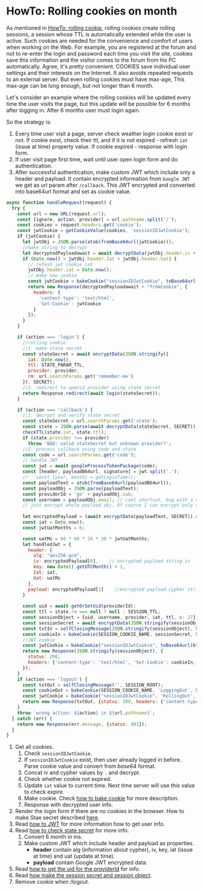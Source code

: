 # HowTo: Rolling cookies on month

As mentioned in [HowTo: rolling cookie](HowTo_rolling_cookie.md), rolling cookies create rolling sessions, a session whose TTL is automatically extended while the user is active. Such cookies are needed for the convenience and comfort of users when working on the Web. For example, you are registered at the forum and not to re-enter the login and password each time you visit the site, cookies save this information and the visitor comes to the forum from his PC automatically. Agree, it's pretty convenient. COOKIES save individual user settings and their interests on the Internet. It also avoids repeated requests to an external server. But even rolling cookies must have max-age, This max-age can be long enough, but not longer than 6 month.

Let's consider an example where the rolling cookies will be updated every time the user visits the page, but this update will be possible for 6 months after logging in. After 6 months user must login again.

So the strategy is:

1. Every time user visit a page, server check weather login cookie exist or not. If cookie exist, check their ttl, and if it is not expired - refresh `iat` (issue at time) property value. If cookie expired - response with login form.
2. If user visit page first time, wait until user open login form and do authentication.
3. After successful authentication, make custom JWT which include only a header and payload. It contain encrypted information from `Google JWT` we get as url param after `/callback`. This JWT encrypted and converted into base64url format and set as cookie value.


```javascript
async function handleRequest(request) {
  try {
    const url = new URL(request.url);
    const [ignore, action, provider] = url.pathname.split('/');
    const cookies = request.headers.get('cookie');                                                                 //[1]
    const jwtCookie = getCookieValue(cookies, 'sessionIDJwtCookie');                                               //[1.1]
    if (jwtCookie) {
      let jwtObj = JSON.parse(atob(fromBase64url(jwtCookie)));                                                     //[1.2]
      //make string to decrypt
      let decryptedPayloadawait = await decryptData(jwtObj.header.iv + "." + jwtObj.payload);                      //[1.3]
      if (Date.now() < jwtObj.header.Iat + jwtObj.header.Uat) {                                                    //[1.4]
        // refesh jwt cookie iat
        jwtObj.header.iat = Date.now();                                                                            //[1.5]
        // make new cookie
        const jwtCookie = bakeCookie("sessionIDJwtCookie", toBase64url(btoa(JSON.stringify(jwtObj)), SECRET), SESSION_ROOT, jwtObj.header.uat) //[1.6]
        return new Response(decryptedPayloadawait + "fromCookie", {
          headers: {
            'content-type': 'text/html',
            'Set-Cookie': jwtCookie
          }
        });                                                                                                        //[1.7]
      }
    }

    if (action === 'login') {                                                                                      //[2]
      //rolling cookie
      //1. make state secret
      const stateSecret = await encryptData(JSON.stringify({
        iat: Date.now(),
        ttl: STATE_PARAM_TTL,
        provider: provider,
        rm: url.searchParams.get('remember-me')
      }), SECRET);
      //2. redirect to openid provider using state secret
      return Response.redirect(await login(stateSecret));
    }

    if (action === 'callback') {                  
      //1. decrypt and verify state secret
      const stateSecret = url.searchParams.get('state');
      const state = JSON.parse(await decryptData(stateSecret, SECRET));
      checkTTL(state.iat, state.ttl);
      if (state.provider !== provider)
        throw 'BAD: valid stateSecret but unknown provider?';
      //2. process callback using code and state
      const code = url.searchParams.get('code');
      // handle JWT
      const jwt = await googleProcessTokenPackage(code);                                                           //[3]
      const [header, payloadB64url, signature] = jwt.split('.');                
      //   const [year, month] = getLoginTime();
      const payloadText = atob(fromBase64url(payloadB64url));                           
      const payloadObj = JSON.parse(payloadText);
      const providerId = 'go' + payloadObj.sub;
      const username = payloadObj.email; // cant shortcut, bug with a dot
      // just encrypt whole payload obj. Of course I can encrypt only some properties
      
      let encryptedPayload = (await encryptData(payloadText, SECRET)).split(".");                                  //[4]
      const iat = Date.now();                                                    
      const jwtUatMonths = 6;

      const uatMs = 60 * 60 * 24 * 30 * jwtUatMonths;                                                             //[4.1]
      let handledJwt = {                                                                                          //[4.2]
        header: {
          alg: "aes256-gcm",
          iv: encryptedPayload[0],    // encrypted payload string iv
          key: new Date().getUTCMonth() + 1,
          Iat: iat,
          Uat: uatMs
        },
        payload: encryptedPayload[1]    //encrypted payload cypher string
      }
      
      const uid = await getOrSetUid(providerId);                                                                   //[5]                  
      const ttl = state.rm === null ? null : SESSION_TTL;                                                          //[6]
      const sessionObject = {uid, username, provider, iat, ttl, v: 27};
      const sessionSecret = await encryptData(JSON.stringify(sessionObject), SECRET);
      const txtIn = selfClosingMessage(JSON.stringify(sessionObject), SESSION_ROOT);
      const cookieIn = bakeCookie(SESSION_COOKIE_NAME, sessionSecret, SESSION_ROOT, sessionObject.ttl);
      //JWT cookie
      const jwtCookie = bakeCookie("sessionIDJwtCookie", toBase64url(btoa(JSON.stringify(handledJwt)), SECRET), SESSION_ROOT, uatMs)
      return new Response(JSON.stringify(sessionObject), {
        status: 200,
        headers: {'content-type': 'text/html', 'Set-Cookie': cookieIn, 'Set-Cookie': jwtCookie}
      });
    }
    if (action === 'logout') {                                                                                     //[7]
      const txtOut = selfClosingMessage('', SESSION_ROOT);
      const cookieOut = bakeCookie(SESSION_COOKIE_NAME, 'LoggingOut', SESSION_ROOT, 0);
      const jwtCookie = bakeCookie("sessionIDJwtCookie", 'RollingOut', SESSION_ROOT, 0)
      return new Response(txtOut, {status: 200, headers: {'content-type': 'text/html', 'Set-Cookie': cookieOut}});
    }
    throw `wrong action: ${action} in ${url.pathname}`;
  } catch (err) {
    return new Response(err.message, {status: 401});
  }
}
```

1. Get all cookies.
    1. Check `sessionIDJwtCookie`.
    2. If `sessionIDJwtCookie` exist, then user already logged in before. Parse cookie value and convert from _base64_ format.
    3. Concat iv and cypher values by `.` and decrypt.
    4. Check whether cookie not expired.
    5. Update `iat` value to current time. Next time server will use this value to check expire.
    6. Make cookie. Check [how to bake cookie](HowTo_GoogleAuth.md#5-make-the-session-secret-and-session-object) for more description.
    7. Response with decrypted user info.
2. Render the login form if there are no cookies in the browser. How to make Stae secret described [here](HowTo_GoogleAuth.md#1-make-state-secret).
3. Read [how to JWT](HowTo_JWT.md) for more information how to get user info. 
4. Read [how to check state secret](HowTo_GoogleAuth.md#2-check-state-secret) for more info.
    1. Convert 6 month in ms.
    2. Make custom JWT which include header and payload as properties.
        * **header** contain alg (information about cypher), iv, key, iat (issue at time) and uat (update at time). 
        * **payload** contain Google JWT encrypted data.
5. Read [how to get the uid for the providerId](HowTo_GoogleAuth.md#4-get-the-uid) for info. 
6. Read [how make the session secret and session object](HowTo_GoogleAuth.md#5-make-the-session-secret-and-session-object).
7. Remove cookie when /logout.
